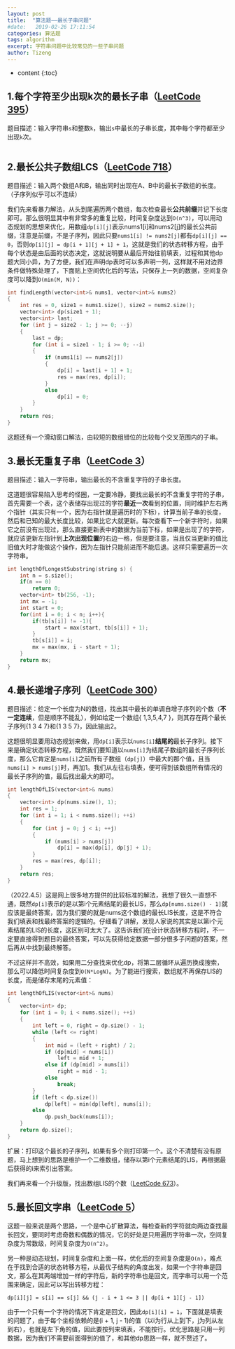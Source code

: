 ```yaml
---
layout: post
title:  "算法题——最长子串问题"
#date:   2019-02-26 17:11:54
categories: 算法题
tags: algorithm
excerpt: 字符串问题中比较常见的一些子串问题
author: Tizeng
---
```


* content
{:toc}

## 1.每个字符至少出现k次的最长子串（[LeetCode 395](https://leetcode.com/problems/longest-substring-with-at-least-k-repeating-characters/)）

题目描述：输入字符串`s`和整数`k`，输出`s`中最长的子串长度，其中每个字符都至少出现`k`次。

```c++

```

## 2.最长公共子数组LCS（[LeetCode 718](https://leetcode.com/problems/maximum-length-of-repeated-subarray/)）

题目描述：输入两个数组A和B，输出同时出现在A、B中的最长子数组的长度。（子序列似乎可以不连续）

我们先来看暴力解法，从头到尾遍历两个数组，每次检查最长**公共前缀**并记下长度即可。那么很明显其中有非常多的重复比较，时间复杂度达到`O(n^3)`，可以用动态规划的思想来优化，用数组`dp[i][j]`表示nums1[i]和nums2[j]的最长公共前缀，注意是前缀，不是子序列，因此只要`nums1[i] != nums2[j]`都有`dp[i][j] == 0`，否则`dp[i][j] = dp[i + 1][j + 1] + 1`，这就是我们的状态转移方程，由于每个状态是由后面的状态决定，这就说明要从最后开始往前填表，过程和其他dp题大同小异，为了方便，我们在声明dp表时可以多声明一列，这样就不用对边界条件做特殊处理了，下面贴上空间优化后的写法，只保存上一列的数据，空间复杂度可以降到`O(min(M, N))`：

```c++
int findLength(vector<int>& nums1, vector<int>& nums2)
{
    int res = 0, size1 = nums1.size(), size2 = nums2.size();
    vector<int> dp(size1 + 1);
    vector<int> last;
    for (int j = size2 - 1; j >= 0; --j)
    {
        last = dp;
        for (int i = size1 - 1; i >= 0; --i)
        {
            if (nums1[i] == nums2[j])
            {
                dp[i] = last[i + 1] + 1;
                res = max(res, dp[i]);
            }
            else
                dp[i] = 0;
        }
    }
    return res;
}
```

这题还有一个滑动窗口解法，由较短的数组错位的比较每个交叉范围内的子串。

## 3.最长无重复子串（[LeetCode 3](https://leetcode.com/problems/longest-substring-without-repeating-characters/)）

题目描述：输入一字符串，输出最长的不含重复字符的子串长度。

这道题很容易陷入思考的怪圈，一定要冷静，要找出最长的不含重复字符的子串，首先需要一个表，这个表储存出现过的字符**最近一次**看到的位置，同时维护左右两个指针（其实只有一个，因为右指针就是遍历时的下标），计算当前子串的长度，然后和已知的最大长度比较，如果比它大就更新。每次查看下一个新字符时，如果它之前没有出现过，那么直接更新表中的数据为当前下标，如果是出现了的字符，就应该更新左指针到**上次出现位置**的右边一格，但是要注意，当且仅当更新的值比旧值大时才能做这个操作，因为左指针只能前进而不能后退。这样只需要遍历一次字符串。

```c++
int lengthOfLongestSubstring(string s) {
    int n = s.size();
    if(n == 0)
        return 0;
    vector<int> tb(256, -1);
    int mx = -1;
    int start = 0;
    for(int i = 0; i < n; i++){
        if(tb[s[i]] != -1){
            start = max(start, tb[s[i]] + 1);
        }
        tb[s[i]] = i;
        mx = max(mx, i - start + 1);
    }
    return mx;
}
```

## 4.最长递增子序列（[LeetCode 300](https://leetcode-cn.com/problems/longest-increasing-subsequence/)）

题目描述：给定一个长度为N的数组，找出其中最长的单调自增子序列的个数（**不一定连续**，但是顺序不能乱），例如给定一个数组{ 1,3,5,4,7 }，则其存在两个最长子序列{1 3 4 7}和{1 3 5 7}，因此输出2。

这题很明显要用动态规划来做，用`dp[i]`表示以`nums[i]`**结尾的**最长子序列。接下来是确定状态转移方程，既然我们要知道以`nums[i]`为结尾子数组的最长子序列长度，那么它肯定是`nums[i]`之前所有子数组（`dp[j]`）中最大的那个值，且当`nums[i] > nums[j]`时，再加1。我们从左往右填表，便可得到该数组所有情况的最长子序列的值，最后找出最大的即可。

```c++
int lengthOfLIS(vector<int>& nums)
{
    vector<int> dp(nums.size(), 1);
    int res = 1;
    for (int i = 1; i < nums.size(); ++i)
    {
        for (int j = 0; j < i; ++j)
        {
            if (nums[i] > nums[j])
                dp[i] = max(dp[i], dp[j] + 1);
        }
        res = max(res, dp[i]);
    }
    return res;
}
```

（2022.4.5）这是网上很多地方提供的比较标准的解法，我想了很久一直想不通，既然`dp[i]`表示的是以第i个元素结尾的最长LIS，那么`dp[nums.size() - 1]`就应该是最终答案，因为我们要的就是nums这个数组的最长LIS长度，这是不符合我们填表和找最终答案的逻辑的。仔细看了讲解，发现人家说的其实是以第i个元素结尾的LIS的长度，这区别可太大了。这告诉我们在设计状态转移方程时，不一定要直接得到题目的最终答案，可以先获得给定数据一部分很多子问题的答案，然后再从中找到最终解答。

不过这样并不高效，如果用二分查找来优化dp，将第二层循环从遍历换成搜索，那么可以降低时间复杂度到`O(N*LogN)`。为了能进行搜索，数组就不再保存LIS的长度，而是储存末尾的元素值：

```c++
int lengthOfLIS(vector<int>& nums)
{
    vector<int> dp;
    for (int i = 0; i < nums.size(); ++i)
    {
        int left = 0, right = dp.size() - 1;
        while (left <= right)
        {
            int mid = (left + right) / 2;
            if (dp[mid] < nums[i])
                left = mid + 1;
            else if (dp[mid] > nums[i])
                right = mid - 1;
            else
                break;
        }
        if (left < dp.size())
            dp[left] = min(dp[left], nums[i]);
        else
            dp.push_back(nums[i]);
    }
    return dp.size();
}
```

扩展：打印这个最长的子序列，如果有多个则打印第一个。这个不清楚有没有原题，马上想到的思路是维护一个二维数组，储存以第i个元素结尾的LIS，再根据最后获得的i来索引出答案。

我们再来看一个升级版，找出数组LIS的个数（[LeetCode 673](https://leetcode.com/problems/number-of-longest-increasing-subsequence/)）。

## 5.最长回文字串（[LeetCode 5](https://leetcode-cn.com/problems/longest-palindromic-substring/)）

这题一般来说是两个思路，一个是中心扩散算法，每检查新的字符就向两边查找最长回文，要同时考虑奇数和偶数的情况，它的好处是只用遍历字符串一次，空间复杂度为常数级，时间复杂度为`O(n^2)`。

另一种是动态规划，时间复杂度和上面一样，优化后的空间复杂度是`O(n)`，难点在于找到合适的状态转移方程，从最优子结构的角度出发，如果一个字符串是回文，那么在其两端增加一样的字符后，新的字符串也是回文，而字串可以用一个范围来确定，因此可以写出转移方程：

    dp[i][j] = s[i] == s[j] && (j - i + 1 <= 3 || dp[i + 1][j - 1])

由于一个只有一个字符的情况下肯定是回文，因此`dp[i][i] = 1`，下面就是填表的问题了，由于每个坐标依赖的是(i + 1, j - 1)的值（以i为行从上到下，j为列从左到右），也就是左下角的值，因此要按列来填表，不能按行。优化思路是只用一列数据，因为我们不需要前面得到的值了，和其他dp思路一样，就不赘述了。
